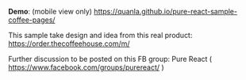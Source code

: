 **Demo**: (mobile view only) https://quanla.github.io/pure-react-sample-coffee-pages/

This sample take design and idea from this real product: https://order.thecoffeehouse.com/m/

Further discussion to be posted on this FB group: Pure React ( https://www.facebook.com/groups/purereact/ )

